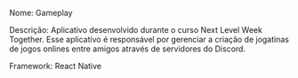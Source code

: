 Nome: Gameplay

Descrição: Aplicativo desenvolvido durante o curso Next Level Week Together. Esse aplicativo é responsável por gerenciar a criação de jogatinas de jogos onlines entre amigos através de servidores do Discord. 

Framework: React Native
